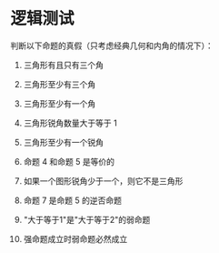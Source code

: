 # 逻辑测试

判断以下命题的真假（只考虑经典几何和内角的情况下）：

1. 三角形有且只有三个角

2. 三角形至少有三个角

3. 三角形至少有一个角

4. 三角形锐角数量大于等于 1

5. 三角形至少有一个锐角

6. 命题 4 和命题 5 是等价的

7. 如果一个图形锐角少于一个，则它不是三角形

8. 命题 7 是命题 5 的逆否命题

9. "大于等于1"是"大于等于2"的弱命题

10. 强命题成立时弱命题必然成立
